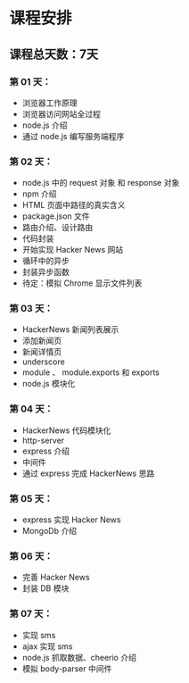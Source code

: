 


# 课程安排

## 课程总天数：7天


### 第 01 天：
- 浏览器工作原理
- 浏览器访问网站全过程
- node.js 介绍
- 通过 node.js 编写服务端程序



### 第 02 天：
- node.js 中的 request 对象 和 response 对象
- npm 介绍
- HTML 页面中路径的真实含义
- package.json 文件
- 路由介绍、设计路由
- 代码封装
- 开始实现 Hacker News 网站
- 循环中的异步
- 封装异步函数
- 待定：模拟 Chrome 显示文件列表



### 第 03 天：
- HackerNews 新闻列表展示
- 添加新闻页
- 新闻详情页
- underscore
- module 、 module.exports 和 exports
- node.js 模块化



### 第 04 天：
- HackerNews 代码模块化
- http-server
- express 介绍
- 中间件
- 通过 express 完成 HackerNews 思路



### 第 05 天：
- express 实现 Hacker News
- MongoDb 介绍


### 第 06 天：
- 完善 Hacker News
- 封装 DB 模块


### 第 07 天：
- 实现 sms
- ajax 实现 sms
- node.js 抓取数据、cheerio 介绍
- 模拟 body-parser 中间件